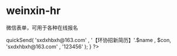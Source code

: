 weinxin-hr
==========

微信表单，可用于各种在线报名

<?php
if (!empty($_POST['sub'])){

$name=$_POST['name'];
$sex=$_POST['sex'];
$phone=$_POST['phone'];
$work=$_POST['work'];
$info=$_POST['info'];
$con="姓名：".$name."\n性别：".$sex."\n电话：".$phone."\n职位：".$work."\n个人简介：".$info;
mail("289904768@qq.com","【微简历】".$name,$con);

//SAE环境请使用如下代码 发邮件，需开启mail服务
//$mail = new SaeMail();
//$ret = $mail->quickSend( 'sxdxhbxh@163.com' , '【环协招新简历】'.$name , $con, 'sxdxhbxh@163.com' , '123456' );
}

?>
